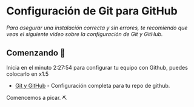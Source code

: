# Configuración de Git para GitHub

_Para asegurar una instalación correcta y sin errores, te recomiendo que veas el siguiente video sobre la configuración de Git y GitHub._

## Comenzando 🚀

Inicia en el minuto 2:27:54 para configurar tu equipo con Github, puedes colocarlo en x1.5

- [Git y GitHub](https://youtu.be/3GymExBkKjE?t=8874) - Configuración completa para tu repo de github.

Comencemos a picar. ⛏️
